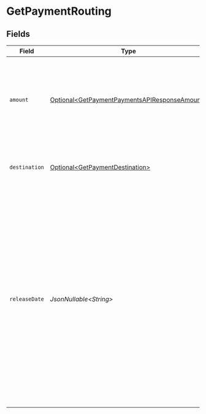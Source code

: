 # GetPaymentRouting


## Fields

| Field                                                                                                                                                                                                                                                             | Type                                                                                                                                                                                                                                                              | Required                                                                                                                                                                                                                                                          | Description                                                                                                                                                                                                                                                       |
| ----------------------------------------------------------------------------------------------------------------------------------------------------------------------------------------------------------------------------------------------------------------- | ----------------------------------------------------------------------------------------------------------------------------------------------------------------------------------------------------------------------------------------------------------------- | ----------------------------------------------------------------------------------------------------------------------------------------------------------------------------------------------------------------------------------------------------------------- | ----------------------------------------------------------------------------------------------------------------------------------------------------------------------------------------------------------------------------------------------------------------- |
| `amount`                                                                                                                                                                                                                                                          | [Optional\<GetPaymentPaymentsAPIResponseAmount>](../../models/operations/GetPaymentPaymentsAPIResponseAmount.md)                                                                                                                                                  | :heavy_minus_sign:                                                                                                                                                                                                                                                | The portion of the total payment amount being routed. Currently only `EUR` payments can be routed.                                                                                                                                                                |
| `destination`                                                                                                                                                                                                                                                     | [Optional\<GetPaymentDestination>](../../models/operations/GetPaymentDestination.md)                                                                                                                                                                              | :heavy_minus_sign:                                                                                                                                                                                                                                                | The destination of this portion of the payment.                                                                                                                                                                                                                   |
| `releaseDate`                                                                                                                                                                                                                                                     | *JsonNullable\<String>*                                                                                                                                                                                                                                           | :heavy_minus_sign:                                                                                                                                                                                                                                                | Optionally, schedule this portion of the payment to be transferred to its destination on a later date. The date must be given in `YYYY-MM-DD` format.<br/><br/>If no date is given, the funds become available to the connected merchant as soon as the payment succeeds. |